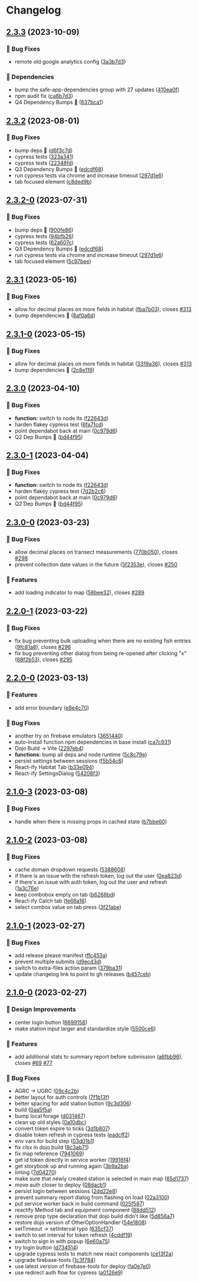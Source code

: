 # Changelog

## [2.3.3](https://github.com/agrc/electrofishing/compare/v2.3.2...v2.3.3) (2023-10-09)


### 🐛 Bug Fixes

* remote old google analytics config ([3a3b7d3](https://github.com/agrc/electrofishing/commit/3a3b7d3d16a185a6826a0f6ab73e8ce147ccb22e))


### 🌲 Dependencies

* bump the safe-app-dependencies group with 27 updates ([410ea0f](https://github.com/agrc/electrofishing/commit/410ea0f2b834a9335a4e54f8ff34e55192ae517e))
* npm audit fix ([ca8b7d3](https://github.com/agrc/electrofishing/commit/ca8b7d33de92e09a6e333ea157ed5c0d7e983446))
* Q4 Dependency Bumps 🌲 ([637bca1](https://github.com/agrc/electrofishing/commit/637bca1459ae526fbb7391c6364d42656d2cc1a5))

## [2.3.2](https://github.com/agrc/electrofishing/compare/v2.3.1...v2.3.2) (2023-08-01)


### 🐛 Bug Fixes

* bump deps 🌲 ([d6f3c7d](https://github.com/agrc/electrofishing/commit/d6f3c7dced951eedf484af6fa725ae55395eb88d))
* cypress tests ([323a341](https://github.com/agrc/electrofishing/commit/323a341712ae56788159533f81adba25336527f4))
* cypress tests ([22348fd](https://github.com/agrc/electrofishing/commit/22348fddb1caf7db89f2981345eadc50fef70549))
* Q3 Dependency Bumps 🌲 ([edcdf68](https://github.com/agrc/electrofishing/commit/edcdf68b6f48f1e54b21a85a8dc3ef97653632d3))
* run cypress tests via chrome and increase timeout ([297d1e6](https://github.com/agrc/electrofishing/commit/297d1e6158c2a7bd69a0921e68a7badd2cbb3539))
* tab focused element ([c8ded9b](https://github.com/agrc/electrofishing/commit/c8ded9b1ceb7b4d1033892aa734a666e2417d70a))

## [2.3.2-0](https://github.com/agrc/electrofishing/compare/v2.3.1...v2.3.2-0) (2023-07-31)


### 🐛 Bug Fixes

* bump deps 🌲 ([900fe86](https://github.com/agrc/electrofishing/commit/900fe869d27267261b599942668b489c5b99bc81))
* cypress tests ([94bfb26](https://github.com/agrc/electrofishing/commit/94bfb261ceab98873b41e1967ec0e68ee0ae37c0))
* cypress tests ([62a607c](https://github.com/agrc/electrofishing/commit/62a607cdeb55d5aa74859b4e6a6a5dc8cc833216))
* Q3 Dependency Bumps 🌲 ([edcdf68](https://github.com/agrc/electrofishing/commit/edcdf68b6f48f1e54b21a85a8dc3ef97653632d3))
* run cypress tests via chrome and increase timeout ([297d1e6](https://github.com/agrc/electrofishing/commit/297d1e6158c2a7bd69a0921e68a7badd2cbb3539))
* tab focused element ([5c97bee](https://github.com/agrc/electrofishing/commit/5c97bee0f629b5a4a9bda6c9626b9342d84c5bce))

## [2.3.1](https://github.com/agrc/electrofishing/compare/v2.3.0-1...v2.3.1) (2023-05-16)


### 🐛 Bug Fixes

* allow for decimal places on more fields in habitat ([fba7b03](https://github.com/agrc/electrofishing/commit/fba7b0302f053c047255cacbe488dd8e5b62eca4)), closes [#313](https://github.com/agrc/electrofishing/issues/313)
* bump dependencies 🌲 ([8af0a6d](https://github.com/agrc/electrofishing/commit/8af0a6d040b01f7e4d2329a1b8d499302e4e006b))

## [2.3.1-0](https://github.com/agrc/electrofishing/compare/v2.3.0-1...v2.3.1-0) (2023-05-15)


### 🐛 Bug Fixes

* allow for decimal places on more fields in habitat ([3319a36](https://github.com/agrc/electrofishing/commit/3319a367f06e39c615958ea9397099aa8369b7f8)), closes [#313](https://github.com/agrc/electrofishing/issues/313)
* bump dependencies 🌲 ([2c8e119](https://github.com/agrc/electrofishing/commit/2c8e11934d4933c40806d2135c5c29f69259be16))

## [2.3.0](https://github.com/agrc/electrofishing/compare/v2.3.0-0...v2.3.0) (2023-04-10)


### 🐛 Bug Fixes

* **function:** switch to node lts ([f22643d](https://github.com/agrc/electrofishing/commit/f22643d767f7d5842f127f37171dcdc08ede282d))
* harden flakey cypress test ([6fa71cd](https://github.com/agrc/electrofishing/commit/6fa71cd2c6153bdaa0196c342cab6c9af9eead45))
* point dependabot back at main ([0c979d6](https://github.com/agrc/electrofishing/commit/0c979d680329782d9492e4898f327241003a0c4a))
* Q2 Dep Bumps 🌲 ([bd44f95](https://github.com/agrc/electrofishing/commit/bd44f952fd496e67264a4fc029417857ecbbd288))

## [2.3.0-1](https://github.com/agrc/electrofishing/compare/v2.3.0-0...v2.3.0-1) (2023-04-04)


### 🐛 Bug Fixes

* **function:** switch to node lts ([f22643d](https://github.com/agrc/electrofishing/commit/f22643d767f7d5842f127f37171dcdc08ede282d))
* harden flakey cypress test ([7d2b2c6](https://github.com/agrc/electrofishing/commit/7d2b2c61e1af913ab44d606a81ba6e8d3bc86bf1))
* point dependabot back at main ([0c979d6](https://github.com/agrc/electrofishing/commit/0c979d680329782d9492e4898f327241003a0c4a))
* Q2 Dep Bumps 🌲 ([bd44f95](https://github.com/agrc/electrofishing/commit/bd44f952fd496e67264a4fc029417857ecbbd288))

## [2.3.0-0](https://github.com/agrc/electrofishing/compare/v2.2.0-1...v2.3.0-0) (2023-03-23)


### 🐛 Bug Fixes

* allow decimal places on transect measurements ([770b050](https://github.com/agrc/electrofishing/commit/770b050987408c21450bfaf9b2ca360a8f7bea8d)), closes [#298](https://github.com/agrc/electrofishing/issues/298)
* prevent collection date values in the future ([5f2353e](https://github.com/agrc/electrofishing/commit/5f2353e1a3a0285bfbd411ecf54b02fc294f0b4a)), closes [#250](https://github.com/agrc/electrofishing/issues/250)


### 🚀 Features

* add loading indicator to map ([58bee32](https://github.com/agrc/electrofishing/commit/58bee3268dfa080bdb31f65e16b8a90041f8fc06)), closes [#289](https://github.com/agrc/electrofishing/issues/289)

## [2.2.0-1](https://github.com/agrc/electrofishing/compare/v2.2.0-0...v2.2.0-1) (2023-03-22)


### 🐛 Bug Fixes

* fix bug preventing bulk uploading when there are no existing fish entries ([9fc81a8](https://github.com/agrc/electrofishing/commit/9fc81a8944a86db5988030b5765df7b4a61ac392)), closes [#296](https://github.com/agrc/electrofishing/issues/296)
* fix bug preventing other dialog from being re-opened after clicking "x" ([68f2b53](https://github.com/agrc/electrofishing/commit/68f2b53a69ffa196cb415fe1cd9fb179753c8546)), closes [#295](https://github.com/agrc/electrofishing/issues/295)

## [2.2.0-0](https://github.com/agrc/electrofishing/compare/v2.1.0-3...v2.2.0-0) (2023-03-13)


### 🚀 Features

* add error boundary ([e8e4c70](https://github.com/agrc/electrofishing/commit/e8e4c7022ec6db2aaa5666dfc33f9a1506f71054))


### 🐛 Bug Fixes

* another try on firebase emulators ([3651440](https://github.com/agrc/electrofishing/commit/3651440af73e642c2eb3ad73192ef38af8c9e95c))
* auto-install function npm dependencies in base install ([ca7c931](https://github.com/agrc/electrofishing/commit/ca7c93163d829ab8bd3d757a8db5b527f76798e0))
* Dojo Build -&gt; Vite ([2297eb4](https://github.com/agrc/electrofishing/commit/2297eb4973c66f3260bcce5907db89531a7cdab8))
* **functions:** bump all deps and node runtime ([5c8c79e](https://github.com/agrc/electrofishing/commit/5c8c79e4307a281c0403501f61868501c217fb27))
* persist settings between sessions ([f5b54c6](https://github.com/agrc/electrofishing/commit/f5b54c6ddad88d561eefbd02d9329fc6d0d75a7a))
* React-ify Habitat Tab ([b33e094](https://github.com/agrc/electrofishing/commit/b33e094e91611ecac3878b75378fb8f990c04677))
* React-ify SettingsDialog ([54208f3](https://github.com/agrc/electrofishing/commit/54208f392935758ad4940365e5aa2fa7ca1e722d))

## [2.1.0-3](https://github.com/agrc/electrofishing/compare/v2.1.0-2...v2.1.0-3) (2023-03-08)


### 🐛 Bug Fixes

* handle when there is missing props in cached state ([b7bbe60](https://github.com/agrc/electrofishing/commit/b7bbe6034db58c10483cf28f814fe5ba7160d5bb))

## [2.1.0-2](https://github.com/agrc/electrofishing/compare/v2.1.0-1...v2.1.0-2) (2023-03-08)


### 🐛 Bug Fixes

* cache domain dropdown requests ([5388608](https://github.com/agrc/electrofishing/commit/53886086a6585b1dd76f4a6724a1477e2333e238))
* if there is an issue with the refresh token, log out the user ([0ea823d](https://github.com/agrc/electrofishing/commit/0ea823de027d56fd6f5adbec4d68febfda851f55))
* if there's an issue with auth token, log out the user and refresh ([1a3c76e](https://github.com/agrc/electrofishing/commit/1a3c76eb9e049b9ee63ca4c5b88a4aa9662af44e))
* keep combobox empty on tab ([b6268bd](https://github.com/agrc/electrofishing/commit/b6268bd3e4d3c5ccff431d6cee2cd712dc737362))
* React-ify Catch tab ([fe66a16](https://github.com/agrc/electrofishing/commit/fe66a16199091cbdf6e82f260ff6672ef3daf5ee))
* select combox value on tab press ([3f21abe](https://github.com/agrc/electrofishing/commit/3f21abe326d64a0512c6e702c098f41abdecdd95))

## [2.1.0-1](https://github.com/agrc/electrofishing/compare/v2.1.0-0...v2.1.0-1) (2023-02-27)


### 🐛 Bug Fixes

* add release please manifest ([ffc453a](https://github.com/agrc/electrofishing/commit/ffc453a1c98c5305efeef7b20748b451b99e1b05))
* prevent multiple submits ([d9ecd3d](https://github.com/agrc/electrofishing/commit/d9ecd3dfc3bab61d303b2ee8a4631402e8b8259e))
* switch to extra-files action param ([379ba31](https://github.com/agrc/electrofishing/commit/379ba316b25fc9a4d960a6d8fe0cabae78e042a3))
* update changelog link to point to gh releases ([b457ceb](https://github.com/agrc/electrofishing/commit/b457ceb8ea028c2227faef8f14b835ff8d4b7b7e))

## [2.1.0-0](https://github.com/agrc/electrofishing/compare/v2.0.1-1...v2.1.0-0) (2023-02-27)


### 🎨 Design Improvements

* center login button ([6699158](https://github.com/agrc/electrofishing/commit/669915838419024e66836ff357301d6f411626f6))
* make station input larger and standardize style ([5500ce6](https://github.com/agrc/electrofishing/commit/5500ce6e1cc7e020558de1adc5fb97609853056d))


### 🚀 Features

* add additional stats to summary report before submission ([a6fbb96](https://github.com/agrc/electrofishing/commit/a6fbb96b63ef91613c87c4c386df4fab1e770a60)), closes [#69](https://github.com/agrc/electrofishing/issues/69) [#77](https://github.com/agrc/electrofishing/issues/77)


### 🐛 Bug Fixes

* AGRC -&gt; UGRC ([09c4c2b](https://github.com/agrc/electrofishing/commit/09c4c2b529034090dea357fdfe902acf1bb97e06))
* better layout for auth controls ([7f1b13f](https://github.com/agrc/electrofishing/commit/7f1b13ffdbe104950fab99b979c2795932036e64))
* better spacing for add station button ([9c3d306](https://github.com/agrc/electrofishing/commit/9c3d3063ee56e40cf4783d7935e51e8e96a71fbd))
* build ([0aa5f5a](https://github.com/agrc/electrofishing/commit/0aa5f5a60129b5cdf9affd018520e01d83c7c88f))
* bump local forage ([d031467](https://github.com/agrc/electrofishing/commit/d03146716ea3591b9e5e74f63349ca6ceb8f64c8))
* clean up old styles ([0a10dbc](https://github.com/agrc/electrofishing/commit/0a10dbc9c6eae9bfae0dfa3cdaa8d7edce36dc14))
* convert token expire to ticks ([3d1b807](https://github.com/agrc/electrofishing/commit/3d1b807bcdb9f381108a0cf18beb90bc2b370711))
* disable token refresh in cypress tests ([eadcff2](https://github.com/agrc/electrofishing/commit/eadcff2947469d0626517660a02ca46ef2c3d6be))
* env vars for build step ([03d01b1](https://github.com/agrc/electrofishing/commit/03d01b1861c80d4e977e93fb9eb2489a7145bc3c))
* fix clsx in dojo build ([8c3ab71](https://github.com/agrc/electrofishing/commit/8c3ab711e1b93d996f12f14169748a1354c7ca65))
* fix map reference ([7941069](https://github.com/agrc/electrofishing/commit/7941069b94989b28966c9e248cd9939d561dad1e))
* get id token directly in service worker ([19916f4](https://github.com/agrc/electrofishing/commit/19916f4d7c8e3577d96484ae43e0648ddc380766))
* get storybook up and running again ([3b9a2ba](https://github.com/agrc/electrofishing/commit/3b9a2ba69b0ad3b5d74daca44fdb12bf24db094d))
* linting ([7d04270](https://github.com/agrc/electrofishing/commit/7d04270eb46d57cbb0f5b9c3cb35a29d409f6d0a))
* make sure that newly created station is selected in main map ([65d1737](https://github.com/agrc/electrofishing/commit/65d1737673d528b7204bde73d500e05f6feba63f))
* move auth closer to deploy ([08dacb1](https://github.com/agrc/electrofishing/commit/08dacb10154dc0da1e1ad0cd9099df3aeb84cf1d))
* persist login between sessions ([2dd22e8](https://github.com/agrc/electrofishing/commit/2dd22e8b5bd8d2a1ba42becd2632169f8b5badaa))
* prevent summary report dialog from flashing on load ([02a3100](https://github.com/agrc/electrofishing/commit/02a31009a5e2901f9a5ba3af1dcb96b498688c23))
* put service worker back in build command ([025f587](https://github.com/agrc/electrofishing/commit/025f5878eafb584646d653a098eb26c76518c268))
* reactify Method tab and equipment component ([88dd512](https://github.com/agrc/electrofishing/commit/88dd512f61bf55e690099eeb9728caec067867ee))
* remove prop type declaration that dojo build didn't like ([5d856a7](https://github.com/agrc/electrofishing/commit/5d856a7f130d0e2164126e0b00a559fd6e72c480))
* restore dojo version of OtherOptionHandler ([54e1808](https://github.com/agrc/electrofishing/commit/54e18081b1ca1da8e266b4031ed02fd17da3e457))
* setTimeout -&gt; setInterval typo ([635cf37](https://github.com/agrc/electrofishing/commit/635cf37a7f41b91449df4975fe48421087315570))
* switch to set interval for token refresh ([4cddf19](https://github.com/agrc/electrofishing/commit/4cddf19e08a9fe01b6bf2b884d2abdf3d4da6f5e))
* switch to sign in with popup ([6e60a75](https://github.com/agrc/electrofishing/commit/6e60a752b7fb452bbb56a6957bc92a960d2473ca))
* try login button ([d734514](https://github.com/agrc/electrofishing/commit/d7345142376b814cda74ce8b060c1de36ff4abf0))
* upgrade cypress tests to match new react components ([ce13f2a](https://github.com/agrc/electrofishing/commit/ce13f2a2d1ab8710d11f6289697474cec3e7385f))
* upgrade firebase-tools ([1c3f784](https://github.com/agrc/electrofishing/commit/1c3f78473f0d4469dd193a3e0d50119d14049297))
* use latest version of firebase-tools for deploy ([fa0e7e0](https://github.com/agrc/electrofishing/commit/fa0e7e09ccfeb27b584127b32eb0df386d44ead5))
* use redirect auth flow for cypress ([a0126e9](https://github.com/agrc/electrofishing/commit/a0126e991466c060d90239e7f8a1eb17a69cc255))
